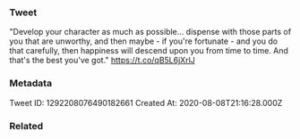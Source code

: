 ### Tweet
"Develop your character as much as possible... dispense with those parts of you that are unworthy, and then maybe - if you're fortunate - and you do that carefully, then happiness will descend upon you from time to time. And that's the best you've got." https://t.co/qB5L6jXrlJ

### Metadata
Tweet ID: 1292208076490182661
Created At: 2020-08-08T21:16:28.000Z

### Related

